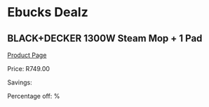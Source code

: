 
# Ebucks Dealz
## BLACK+DECKER 1300W Steam Mop + 1 Pad
[Product Page](https://www.ebucks.com/web/shop/productSelected.do?prodId=1010958869&catId=1158501102)

Price: R749.00

Savings: 

Percentage off: %
	